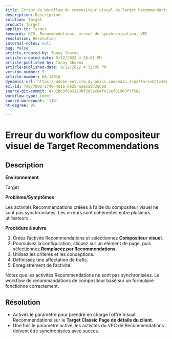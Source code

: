 ```yaml
---
title: Erreur du workflow du compositeur visuel de Target Recommendations
description: Description
solution: Target
product: Target
applies-to: Target
keywords: KCS, Recommendations, erreur de synchronisation, VEC
resolution: Resolution
internal-notes: null
bug: false
article-created-by: Tanay Sharma .
article-created-date: 9/12/2022 4:28:01 PM
article-published-by: Tanay Sharma .
article-published-date: 9/12/2022 4:32:05 PM
version-number: 5
article-number: KA-14016
dynamics-url: https://adobe-ent.crm.dynamics.com/main.aspx?forceUCI=1&pagetype=entityrecord&etn=knowledgearticle&id=4bbfbbd8-b732-ed11-9db1-002248086735
exl-id: fe077002-2740-4d1b-bb25-aae5a8b3a66d
source-git-commit: 4702b69f883128bf305ec64f012ef01903f3f582
workflow-type: tm+mt
source-wordcount: '116'
ht-degree: 8%

---
```


# Erreur du workflow du compositeur visuel de Target Recommendations

## Description


<b>Environnement</b>

Target



<b>Problème/Symptômes</b>

Les activités Recommendations créées à l’aide du compositeur visuel ne sont pas synchronisées. Les erreurs sont cohérentes entre plusieurs utilisateurs.

<b>Procédure à suivre</b>

1. Créez l’activité Recommendations et sélectionnez <b>Compositeur visuel</b>.
2. Poursuivez la configuration, cliquez sur un élément de page, puis sélectionnez <b>Remplacez par Recommendations.</b>
3. Utilisez les critères et les conceptions.
4. Définissez une affectation de trafic.
5. Enregistrement de l’activité.




Notez que les activités Recommendations ne sont pas synchronisées. Le workflow de recommandations de compositeur basé sur un formulaire fonctionne correctement.


## Résolution


- Activez le paramètre pour prendre en charge l’offre Visual Recommendations sur le <b>Target Classic </b> <b>Page de détails du client</b>.
- Une fois le paramètre activé, les activités du VEC de Recommendations doivent être synchronisées avec succès.
